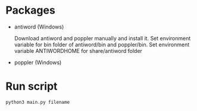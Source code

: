 # Packages

- antiword (Windows)
    
    Download antiword and poppler manually and install it.
    Set environment variable for bin folder of antiword/bin and poppler/bin.
    Set environment variable ANTIWORDHOME for share/antiword folder

- poppler (Windows)


# Run script

    python3 main.py filename
